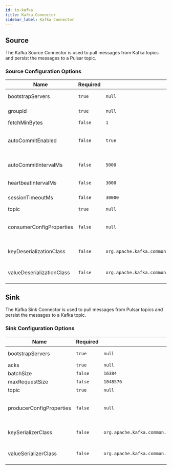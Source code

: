 ```yaml
---
id: io-kafka
title: Kafka Connector
sidebar_label: Kafka Connector
---
```


## Source

The Kafka Source Connector is used to pull messages from Kafka topics and persist the messages
to a Pulsar topic.

### Source Configuration Options

| Name | Required | Default | Description |
|------|----------|---------|-------------|
| bootstrapServers | `true` | `null` | A list of host/port pairs to use for establishing the initial connection to the Kafka cluster. |
| groupId | `true` | `null` | A unique string that identifies the consumer group this consumer belongs to. |
| fetchMinBytes | `false` | `1` | Minimum bytes expected for each fetch response. |
| autoCommitEnabled | `false` | `true` | If true, the consumer's offset will be periodically committed in the background. This committed offset will be used when the process fails as the position from which the new consumer will begin. |
| autoCommitIntervalMs | `false` | `5000` | The frequency in milliseconds that the consumer offsets are auto-committed to Kafka if `autoCommitEnabled` is set to true. |
| heartbeatIntervalMs | `false` | `3000` | The interval between heartbeats to the consumer when using Kafka's group management facilities. |
| sessionTimeoutMs | `false` | `30000` | The timeout used to detect consumer failures when using Kafka's group management facility. |
| topic | `true` | `null` | Topic name to receive records from Kafka. |
| consumerConfigProperties | `false` | `null` | The consumer config properties to be passed to Consumer. Note that other properties specified in the connector config file take precedence over this config. |
| keyDeserializationClass | `false` | `org.apache.kafka.common.serialization.StringDeserializer` | Deserializer class for key that implements the org.apache.kafka.common.serialization.Deserializer interface. |
| valueDeserializationClass | `false` | `org.apache.kafka.common.serialization.ByteArrayDeserializer` | Deserializer class for value that implements the org.apache.kafka.common.serialization.Deserializer interface. |

## Sink

The Kafka Sink Connector is used to pull messages from Pulsar topics and persist the messages
to a Kafka topic.

### Sink Configuration Options

| Name | Required | Default | Description |
|------|----------|---------|-------------|
| bootstrapServers | `true` | `null` | A list of host/port pairs to use for establishing the initial connection to the Kafka cluster. |
| acks | `true` | `null` | The kafka producer acks mode. |
| batchSize | `false` | `16384` | The kafka producer batch size. |
| maxRequestSize | `false` | `1048576` | The maximum size of a request in bytes. |
| topic | `true` | `null` | Topic name to receive records from Kafka. |
| producerConfigProperties | `false` | `null` | The producer config properties to be passed to Producer. Note that other properties specified in the connector config file take precedence over this config. |
| keySerializerClass | `false` | `org.apache.kafka.common.serialization.StringSerializer` | Serializer class for value that implements the org.apache.kafka.common.serialization.Serializer interface. |
| valueSerializerClass | `false` | `org.apache.kafka.common.serialization.ByteArraySerializer` | Serializer class for value that implements the org.apache.kafka.common.serialization.Serializer interface. |